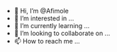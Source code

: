 - 👋 Hi, I’m @Afimole
- 👀 I’m interested in ...
- 🌱 I’m currently learning ...
- 💞️ I’m looking to collaborate on ...
- 📫 How to reach me ...

<!---
Afimole/Afimole is a ✨ special ✨ repository because its `README.md` (this file) appears on your GitHub profile.
You can click the Preview link to take a look at your changes.
--->
